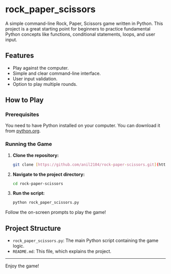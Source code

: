 # rock_paper_scissors

A simple command-line Rock, Paper, Scissors game written in Python. This project is a great starting point for beginners to practice fundamental Python concepts like functions, conditional statements, loops, and user input.

## Features

-   Play against the computer.
-   Simple and clear command-line interface.
-   User input validation.
-   Option to play multiple rounds.

## How to Play

### Prerequisites

You need to have Python installed on your computer. You can download it from [python.org](https://www.python.org/).

### Running the Game

1.  **Clone the repository:**
    ```bash
    git clone [https://github.com/anil2104/rock-paper-scissors.git](https://github.com/anil2104/rock-paper-scissors.git)
    ```

2.  **Navigate to the project directory:**
    ```bash
    cd rock-paper-scissors
    ```

3.  **Run the script:**
    ```bash
    python rock_paper_scissors.py
    ```

Follow the on-screen prompts to play the game!

## Project Structure

-   `rock_paper_scissors.py`: The main Python script containing the game logic.
-   `README.md`: This file, which explains the project.

---
Enjoy the game!
